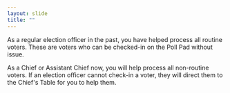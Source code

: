 ```yaml
---
layout: slide
title: ""
---
```


As a regular election officer in the past, you have helped process all routine voters. These are voters who can be checked-in on the Poll Pad without issue.

As a Chief or Assistant Chief now, you will help process all non-routine voters. If an election officer cannot check-in a voter, they will direct them to the Chief's Table for you to help them.